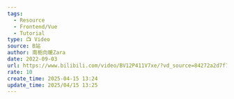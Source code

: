 ```yaml
---
tags:
  - Resource
  - Frontend/Vue
  - Tutorial
type: 📺 Video
source: B站
author: 南栀向暖Zara
date: 2022-09-03
url: https://www.bilibili.com/video/BV12P411V7xe/?vd_source=84272a2d7f72158b38778819be5bc6ad
rate: 10
create_time: 2025-04-15 13:24
update_time: 2025/04/15 13:25
---
```

